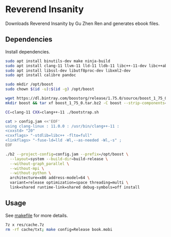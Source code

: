 # Reverend Insanity
Downloads Reverend Insanity by Gu Zhen Ren and generates ebook files.

## Dependencies
Install dependencies.

```sh
sudo apt install binutils-dev make ninja-build
sudo apt install clang-11 llvm-11 lld-11 lldb-11 libc++-11-dev libc++abi-11-dev
sudo apt install libssl-dev libutf8proc-dev libxml2-dev
sudo apt install calibre pandoc

sudo mkdir /opt/boost
sudo chown $(id -u):$(id -g) /opt/boost

wget https://dl.bintray.com/boostorg/release/1.75.0/source/boost_1_75_0.tar.bz2
mkdir boost && tar xf boost_1_75_0.tar.bz2 -C boost --strip-components=1; cd boost

CC=clang-11 CXX=clang++-11 ./bootstrap.sh

cat > config.jam <<'EOF'
using clang-linux : 11.0.0 : /usr/bin/clang++-11 :
<cxxstd> "20"
<cxxflags> "-stdlib=libc++ -flto=full"
<linkflags> "-fuse-ld=lld -Wl,--as-needed -Wl,-s" ;
EOF

./b2 --project-config=config.jam --prefix=/opt/boost \
  --layout=system --build-dir=build-release \
  --without-graph_parallel \
  --without-mpi \
  --without-python \
  architecture=x86 address-model=64 \
  variant=release optimization=space threading=multi \
  link=shared runtime-link=shared debug-symbols=off install
```

## Usage
See [makefile](makefile) for more details.

```sh
7z x res/cache.7z
rm -rf cache/txt; make config=Release book.mobi
```
